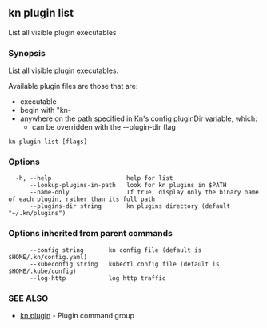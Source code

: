 ## kn plugin list

List all visible plugin executables

### Synopsis

List all visible plugin executables.

Available plugin files are those that are:
- executable
- begin with "kn-
- anywhere on the path specified in Kn's config pluginDir variable, which:
  * can be overridden with the --plugin-dir flag

```
kn plugin list [flags]
```

### Options

```
  -h, --help                     help for list
      --lookup-plugins-in-path   look for kn plugins in $PATH
      --name-only                If true, display only the binary name of each plugin, rather than its full path
      --plugins-dir string       kn plugins directory (default "~/.kn/plugins")
```

### Options inherited from parent commands

```
      --config string       kn config file (default is $HOME/.kn/config.yaml)
      --kubeconfig string   kubectl config file (default is $HOME/.kube/config)
      --log-http            log http traffic
```

### SEE ALSO

* [kn plugin](kn_plugin.md)	 - Plugin command group

